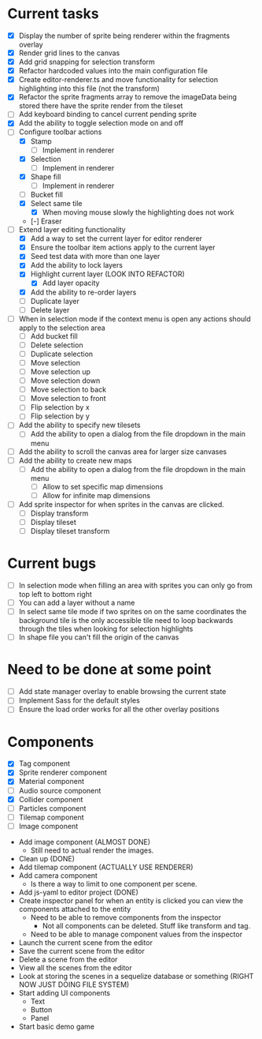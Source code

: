 # Current tasks
- [x] Display the number of sprite being renderer within the fragments overlay
- [x] Render grid lines to the canvas
- [x] Add grid snapping for selection transform
- [x] Refactor hardcoded values into the main configuration file
- [x] Create editor-renderer.ts and move functionality for selection highlighting into this file (not the transform)
- [x] Refactor the sprite fragments array to remove the imageData being stored there have the sprite render from the tileset
- [ ] Add keyboard binding to cancel current pending sprite
- [x] Add the ability to toggle selection mode on and off
- [ ] Configure toolbar actions
	- [x] Stamp
		- [ ] Implement in renderer
	- [x] Selection
		- [ ] Implement in renderer
	- [x] Shape fill
		- [ ] Implement in renderer
	- [ ] Bucket fill
	- [x] Select same tile
		- [x] When moving mouse slowly the highlighting does not work
	- [-] Eraser
- [ ] Extend layer editing functionality
	- [x] Add a way to set the current layer for editor renderer
	- [x] Ensure the toolbar item actions apply to the current layer
	- [x] Seed test data with more than one layer
	- [x] Add the ability to lock layers
	- [x] Highlight current layer (LOOK INTO REFACTOR)
		- [x] Add layer opacity
	- [x] Add the ability to re-order layers
	- [ ] Duplicate layer
	- [ ] Delete layer
- [ ] When in selection mode if the context menu is open any actions should apply to the selection area
	- [ ] Add bucket fill
	- [ ] Delete selection
	- [ ] Duplicate selection
	- [ ] Move selection
	- [ ] Move selection up
	- [ ] Move selection down
	- [ ] Move selection to back
	- [ ] Move selection to front
	- [ ] Flip selection by x
	- [ ] Flip selection by y
- [ ] Add the ability to specify new tilesets
	- [ ] Add the ability to open a dialog from the file dropdown in the main menu
- [ ] Add the ability to scroll the canvas area for larger size canvases
- [ ] Add the ability to create new maps
	- [ ] Add the ability to open a dialog from the file dropdown in the main menu
		- [ ] Allow to set specific map dimensions
		- [ ] Allow for infinite map dimensions
- [ ] Add sprite inspector for when sprites in the canvas are clicked.
	- [ ] Display transform
	- [ ] Display tileset
	- [ ] Display tileset transform

# Current bugs
- [ ] In selection mode when filling an area with sprites you can only go from top left to bottom right
- [ ] You can add a layer without a name
- [ ] In select same tile mode if two sprites on on the same coordinates the background tile is the only accessible tile
	need to loop backwards through the tiles when looking for selection highlights
- [ ] In shape file you can't fill the origin of the canvas

# Need to be done at some point
- [ ] Add state manager overlay to enable browsing the current state
- [ ] Implement Sass for the default styles
- [ ] Ensure the load order works for all the other overlay positions 

# Components
- [x] Tag component
- [x] Sprite renderer component
- [x] Material component
- [ ] Audio source component
- [x] Collider component
- [ ] Particles component
- [ ] Tilemap component
- [ ] Image component

- Add image component (ALMOST DONE)
	- Still need to actual render the images.
- Clean up (DONE)
- Add tilemap component (ACTUALLY USE RENDERER)
- Add camera component
	- Is there a way to limit to one component per scene.
- Add js-yaml to editor project (DONE)
- Create inspector panel for when an entity is clicked you can
view the components attached to the entity
	- Need to be able to remove components from the inspector
		- Not all components can be deleted. Stuff like transform and tag.
	- Need to be able to manage component values from the inspector
- Launch the current scene from the editor
- Save the current scene from the editor
- Delete a scene from the editor
- View all the scenes from the editor
- Look at storing the scenes in a sequelize database or something (RIGHT NOW JUST DOING FILE SYSTEM)
- Start adding UI components
	- Text
	- Button
	- Panel 
- Start basic demo game